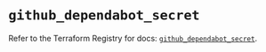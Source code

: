 # `github_dependabot_secret`

Refer to the Terraform Registry for docs: [`github_dependabot_secret`](https://registry.terraform.io/providers/integrations/github/6.3.0/docs/resources/dependabot_secret).
